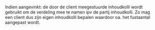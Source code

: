 Indien aangevinkt: de door de client meegestuurde inhoudkolli wordt gebruikt om de verdeling mee te namen ipv de partij inhoudkolli. Zo mag een client dus zijn eigen inhoudkolli bepalen waardoor oa. het fustaantal aangepast wordt.